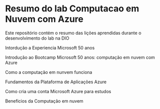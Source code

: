# Resumo do lab Computacao em Nuvem com Azure



Este repositório contém o resumo das lições aprendidas durante o desenvolvimento do lab na DIO



Intordução a Experiencia Microsoft 50 anos



Introdução ao Bootcamp Microsoft 50 anos: computação em nuvem com Azure



Como a computação em nunvem funciona



Fundamentos da Plataforma de Aplicações Azure



Como cria uma conta Microsoft Azure para estudos



Beneficios da Computação em nuvem

